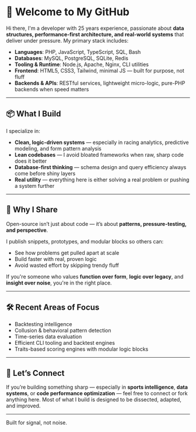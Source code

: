# 👋 Welcome to My GitHub

Hi there, I'm a developer with 25 years experience, passionate about **data structures, performance-first architecture, and real-world systems** that deliver under pressure. My primary stack includes:

- **Languages**: PHP, JavaScript, TypeScript, SQL, Bash
- **Databases**: MySQL, PostgreSQL, SQLite, Redis
- **Tooling & Runtime**: Node.js, Apache, Nginx, CLI utilities
- **Frontend**: HTML5, CSS3, Tailwind, minimal JS — built for purpose, not fluff
- **Backends & APIs**: RESTful services, lightweight micro-logic, pure-PHP backends when speed matters

---

## 📦 What I Build

I specialize in:
- **Clean, logic-driven systems** — especially in racing analytics, predictive modeling, and form pattern analysis
- **Lean codebases** — I avoid bloated frameworks when raw, sharp code does it better
- **Database-first thinking** — schema design and query efficiency always come before shiny layers
- **Real utility** — everything here is either solving a real problem or pushing a system further

---

## 🔁 Why I Share

Open-source isn’t just about code — it’s about **patterns, pressure-testing, and perspective**.

I publish snippets, prototypes, and modular blocks so others can:
- See how problems get pulled apart at scale
- Build faster with real, proven logic
- Avoid wasted effort by skipping trendy fluff

If you're someone who values **function over form**, **logic over legacy**, and **insight over noise**, you're in the right place.

---

## 🛠️ Recent Areas of Focus

- Backtesting intelligence
- Collusion & behavioral pattern detection
- Time-series data evaluation
- Efficient CLI tooling and backtest engines
- Traits-based scoring engines with modular logic blocks

---

## 🤝 Let’s Connect

If you’re building something sharp — especially in **sports intelligence**, **data systems**, or **code performance optimization** — feel free to connect or fork anything here. Most of what I build is designed to be dissected, adapted, and improved.

---

Built for signal, not noise.
